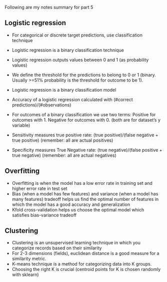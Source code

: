 Following are my notes summary for part 5 
## Logistic regression
- For categorical or discrete target predictions, use classification technique
- Logistic regression is a binary classification technique
- Logistic regression outputs values between 0 and 1 (as probability values)
- We define the threshold for the predictions to belong to 0 or 1 (binary. Usually >=51% probability is the threshold for outcome to be 1).

- Logistic regression is a binary classification model
- Accuracy of a logistic regression calculated with (#correct predictions)/(#observations)
- For outcomes of a binary classification we use two terms: Positive for outcomes with 1. Negative for outcomes with 0. (both are for dataset’s y variable)
- Sensitivity measures true positive rate: (true positive)/(false negative + true positive) (remember: all are actual positives)
- Specificity measures True Negative rate: (true negative)/(false positive + true negative) (remember: all are actual negatives)
## Overfitting
- Overfitting is when the model has a low error rate in training set and higher error rate in test set
- Bias (when a model has few features) and variance (when a model has many features) tradeoff helps us find the optimal number of features in which the model has a good accuracy and generalization
- Kfold cross-validation helps us choose the optimal model which satisfies bias-variance tradeoff
## Clustering
- Clustering is an unsupervised learning technique in which you categorize records based on their similarity
- For 2-3 dimensions (fields), euclidean distance is a good measure for a similarity metric.
- K-means technique is a method for categorizing data into K groups.
- Choosing the right K is crucial (centroid points for K is chosen randomly with sklearn)

